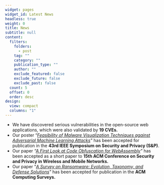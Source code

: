 ```yaml
---
widget: pages
widget_id: Latest News
headless: true
weight: 0
title: News
subtitle: null
content:
  filters:
    folders:
      - post
    tag: ""
    category: ""
    publication_type: ""
    author: ""
    exclude_featured: false
    exclude_future: false
    exclude_past: false
  count: 5
  offset: 0
  order: desc
design:
  view: compact
  columns: "1"
---
```

* We have discovered serious vulnerabilities in the open-source web applications, which were also validated by **19 CVEs.**
* Our poster “*[Feasibility of Malware Visualization Techniques against Adversarial Machine Learning Attacks](https://www.ieee-security.org/TC/SP2022/downloads/SP22-posters/sp22-posters-30.pdf)[](https://www.ieee-security.org/TC/SP2022/downloads/SP22-posters/sp22-posters-30.pdf)"* has been accepted for publication in the **43rd IEEE Symposium on Security and Privacy (S&P)**.
* Our paper *“[A First Look at Code Obfuscation for WebAssembly](https://dl.acm.org/doi/pdf/10.1145/3507657.3528560)"* has been accepted as a short paper to **15th ACM Conference on Security and Privacy in Wireless and Mobile Networks.**
* Our paper “*[A Survey on Ransomware: Evolution, Taxonomy, and Defense Solutions](https://dl.acm.org/doi/pdf/10.1145/3514229)"* has been accepted for publication in the **ACM Computing Surveys.**